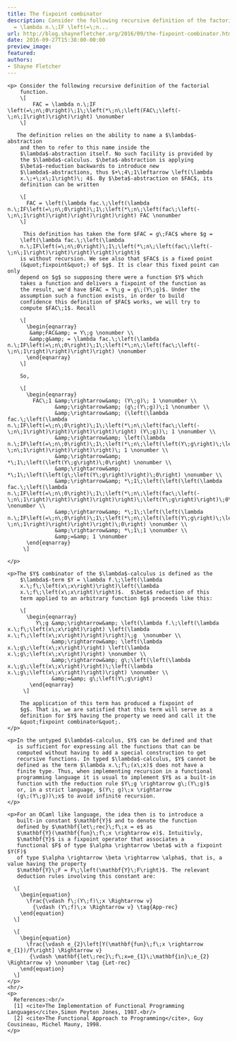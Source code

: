 ```yaml
---
title: The fixpoint combinator
description: Consider the following recursive definition of the factorial         function.          \[              FAC
  = \lambda n.\;IF \left(=\;n...
url: http://blog.shaynefletcher.org/2016/09/the-fixpoint-combinator.html
date: 2016-09-27T15:38:00-00:00
preview_image:
featured:
authors:
- Shayne Fletcher
---
```


    <p> Consider the following recursive definition of the factorial
        function. 
        \[ 
            FAC = \lambda n.\;IF \left(=\;n\;0\right)\;1\;\left(*\;n\;\left(FAC\;\left(-\;n\;1\right)\right)\right) \nonumber
        \] 

       The definition relies on the ability to name a $\lambda$-abstraction
        and then to refer to this name inside the
        $\lambda$-abstraction itself. No such facility is provided by
        the $\lambda$-calculus. $\beta$-abstraction is applying
        $\beta$-reduction backwards to introduce new
        $\lambda$-abstractions, thus $+\;4\;1\leftarrow \left(\lambda
        x.\;+\;x\;1\right)\; 4$. By $\beta$-abstraction on $FAC$, its
        definition can be written 

        \[ 
          FAC = \left(\lambda fac.\;\left(\lambda  n.\;IF\left(=\;n\;0\right)\;1\;\left(*\;n\;\left(fac\;\left(-\;n\;1\right)\right)\right)\right)\right) FAC \nonumber
        \] 

         This definition has taken the form $FAC = g\;FAC$ where $g =
        \left(\lambda fac.\;\left(\lambda
        n.\;IF\left(=\;n\;0\right)\;1\;\left(*\;n\;\left(fac\;\left(-\;n\;1\right)\right)\right)\right)\right)$
        is without recursion. We see also that $FAC$ is a fixed point
        (&quot;fixpoint&quot;) of $g$. It is clear this fixed point can only
        depend on $g$ so supposing there were a function $Y$ which
        takes a function and delivers a fixpoint of the function as
        the result, we'd have $FAC = Y\;g = g\;(Y\;g)$. Under the
        assumption such a function exists, in order to build
        confidence this definition of $FAC$ works, we will try to
        compute $FAC\;1$. Recall

        \[
          \begin{eqnarray}
           &amp;FAC&amp; = Y\;g \nonumber \\
           &amp;g&amp; = \lambda fac.\;\left(\lambda n.\;IF\left(=\;n\;0\right)\;1\;\left(*\;n\;\left(fac\;\left(-\;n\;1\right)\right)\right)\right) \nonumber
          \end{eqnarray}
        \]

        So,

        \[
          \begin{eqnarray}
            FAC\;1 &amp;\rightarrow&amp; (Y\;g)\; 1 \nonumber \\
                   &amp;\rightarrow&amp; (g\;(Y\;g))\;1 \nonumber \\
                   &amp;\rightarrow&amp; (\left(\lambda fac.\;\left(\lambda n.\;IF\left(=\;n\;0\right)\;1\;\left(*\;n\;\left(fac\;\left(-\;n\;1\right)\right)\right)\right)\right) (Y\;g))\; 1 \nonumber \\
                   &amp;\rightarrow&amp; \left(\lambda n.\;IF\left(=\;n\;0\right)\;1\;\left(*\;n\;\left(\left(Y\;g\right)\;\left(-\;n\;1\right)\right)\right)\right)\; 1 \nonumber \\
                   &amp;\rightarrow&amp; *\;1\;\left(\left(Y\;g\right)\;0\right) \nonumber \\
                   &amp;\rightarrow&amp; *\;1\;\left(\left(g\;\left(Y\;g\right)\right)\;0\right) \nonumber \\
                   &amp;\rightarrow&amp; *\;1\;\left(\left(\left(\lambda fac.\;\left(\lambda n.\;IF\left(=\;n\;0\right)\;1\;\left(*\;n\;\left(fac\;\left(-\;n\;1\right)\right)\right)\right)\right)\;\left(Y\;g\right)\right)\;0\right) \nonumber \\
                   &amp;\rightarrow&amp; *\;1\;\left(\left(\lambda n.\;IF\left(=\;n\;0\right)\;1\;\left(*\;n\;\left(\left(Y\;g\right)\;\left(-\;n\;1\right)\right)\right)\right)\;0\right) \nonumber \\
                   &amp;\rightarrow&amp; *\;1\;1 \nonumber \\
                   &amp;=&amp; 1 \nonumber
          \end{eqnarray}
         \]

    </p>

    <p>The $Y$ combinator of the $\lambda$-calculus is defined as the
        $\lambda$-term $Y = \lambda f.\;\left(\lambda
        x.\;f\;\left(x\;x\right)\right)\left(\lambda
        x.\;f\;\left(x\;x\right)\right)$.  $\beta$ reduction of this
        term applied to an arbitrary function $g$ proceeds like this:

        \[
          \begin{eqnarray} 
             Y\;g &amp;\rightarrow&amp; \left(\lambda f.\;\left(\lambda x.\;f\;\left(x\;x\right)\right) \left(\lambda x.\;f\;\left(x\;x\right)\right)\right)\;g  \nonumber \\
                  &amp;\rightarrow&amp; \left(\lambda x.\;g\;\left(x\;x\right)\right) \left(\lambda x.\;g\;\left(x\;x\right)\right) \nonumber \\ 
                  &amp;\rightarrow&amp; g\;\left(\left(\lambda x.\;g\;\left(x\;x\right)\right)\;\left(\lambda  x.\;g\;\left(x\;x\right)\right)\right) \nonumber \\
                  &amp;=&amp; g\;\left(Y\;g\right) 
           \end{eqnarray} 
         \]

        The application of this term has produced a fixpoint of
        $g$. That is, we are satisfied that this term will serve as a
        definition for $Y$ having the property we need and call it the
        &quot;fixpoint combinator&quot;.
    </p>

    <p>In the untyped $\lambda$-calculus, $Y$ can be defined and that
       is sufficient for expressing all the functions that can be
       computed without having to add a special construction to get
       recursive functions. In typed $\lambda$-calculus, $Y$ cannot be
       defined as the term $\lambda x.\;f\;(x\;x)$ does not have a
       finite type. Thus, when implementing recursion in a functional
       programming language it is usual to implement $Y$ as a built-in
       function with the reduction rule $Y\;g \rightarrow g\;(Y\;g)$
       or, in a strict language, $(Y\; g)\;x \rightarrow
       (g\;(Y\;g))\;x$ to avoid infinite recursion.
    </p>

    <p>For an OCaml like language, the idea then is to introduce a
       built-in constant $\mathbf{Y}$ and to denote the function
       defined by $\mathbf{let\;rec}\;f\;x = e$ as
       $\mathbf{Y}(\mathbf{fun}\;f\;x \rightarrow e)$. Intuitivly,
       $\mathbf{Y}$ is a fixpoint operator that associates a
       functional $F$ of type $\alpha \rightarrow \beta$ with a fixpoint $Y(F)$
       of type $\alpha \rightarrow \beta \rightarrow \alpha$, that is, a value having the property
       $\mathbf{Y}\;F = F\;\left(\mathbf{Y}\;F\right)$. The relevant
       deduction rules involving this constant are:

      \[
        \begin{equation}
          \frac{\vdash f\;(Y\;f)\;x \Rightarrow v}
            {\vdash (Y\;f)\;x \Rightarrow v} \tag{App-rec}
        \end{equation}
      \]

      \[
        \begin{equation}
          \frac{\vdash e_{2}\left[Y(\mathbf{fun}\;f\;x \rightarrow e_{1})/f\right] \Rightarrow v}
           {\vdash \mathbf{let\;rec}\;f\;x=e_{1}\;\mathbf{in}\;e_{2} \Rightarrow v} \nonumber \tag {Let-rec} 
        \end{equation}
      \]
    </p>
    <hr/>
    <p>
      References:<br/>
      [1] <cite>The Implementation of Functional Programming Languages</cite>,Simon Peyton Jones, 1987.<br/>
      [2] <cite>The Functional Approach to Programming</cite>, Guy Cousineau, Michel Mauny, 1998.
    </p>


